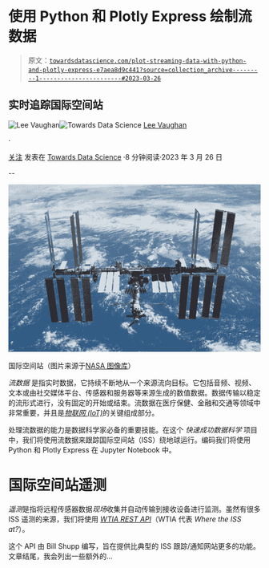 # 使用 Python 和 Plotly Express 绘制流数据

> 原文：[`towardsdatascience.com/plot-streaming-data-with-python-and-plotly-express-e7aea8d9c441?source=collection_archive---------1-----------------------#2023-03-26`](https://towardsdatascience.com/plot-streaming-data-with-python-and-plotly-express-e7aea8d9c441?source=collection_archive---------1-----------------------#2023-03-26)

## 实时追踪国际空间站

[](https://medium.com/@lee_vaughan?source=post_page-----e7aea8d9c441--------------------------------)![Lee Vaughan](https://medium.com/@lee_vaughan?source=post_page-----e7aea8d9c441--------------------------------)[](https://towardsdatascience.com/?source=post_page-----e7aea8d9c441--------------------------------)![Towards Data Science](https://towardsdatascience.com/?source=post_page-----e7aea8d9c441--------------------------------) [Lee Vaughan](https://medium.com/@lee_vaughan?source=post_page-----e7aea8d9c441--------------------------------)

·

[关注](https://medium.com/m/signin?actionUrl=https%3A%2F%2Fmedium.com%2F_%2Fsubscribe%2Fuser%2F5d604015c08b&operation=register&redirect=https%3A%2F%2Ftowardsdatascience.com%2Fplot-streaming-data-with-python-and-plotly-express-e7aea8d9c441&user=Lee+Vaughan&userId=5d604015c08b&source=post_page-5d604015c08b----e7aea8d9c441---------------------post_header-----------) 发表在 [Towards Data Science](https://towardsdatascience.com/?source=post_page-----e7aea8d9c441--------------------------------) ·8 分钟阅读·2023 年 3 月 26 日[](https://medium.com/m/signin?actionUrl=https%3A%2F%2Fmedium.com%2F_%2Fvote%2Ftowards-data-science%2Fe7aea8d9c441&operation=register&redirect=https%3A%2F%2Ftowardsdatascience.com%2Fplot-streaming-data-with-python-and-plotly-express-e7aea8d9c441&user=Lee+Vaughan&userId=5d604015c08b&source=-----e7aea8d9c441---------------------clap_footer-----------)

--

[](https://medium.com/m/signin?actionUrl=https%3A%2F%2Fmedium.com%2F_%2Fbookmark%2Fp%2Fe7aea8d9c441&operation=register&redirect=https%3A%2F%2Ftowardsdatascience.com%2Fplot-streaming-data-with-python-and-plotly-express-e7aea8d9c441&source=-----e7aea8d9c441---------------------bookmark_footer-----------)![](img/962b0ecd54ae50e1fb81942915e0c069.png)

国际空间站（图片来源于[NASA 图像库](https://images.nasa.gov/)）

*流数据* 是指实时数据，它持续不断地从一个来源流向目标。它包括音频、视频、文本或由社交媒体平台、传感器和服务器等来源生成的数值数据。数据传输以稳定的流形式进行，没有固定的开始或结束。流数据在医疗保健、金融和交通等领域中非常重要，并且是[*物联网 (IoT)*](https://www.networkworld.com/article/3207535/what-is-iot-the-internet-of-things-explained.html)的关键组成部分。

处理流数据的能力是数据科学家必备的重要技能。在这个 *快速成功数据科学* 项目中，我们将使用流数据来跟踪国际空间站（ISS）绕地球运行。编码我们将使用 Python 和 Plotly Express 在 Jupyter Notebook 中。

# 国际空间站遥测

*遥测*是指将远程传感器数据*现场*收集并自动传输到接收设备进行监测。虽然有很多 ISS 遥测的来源，我们将使用 [*WTIA REST API*](https://wheretheiss.at/w/developer)（WTIA 代表 *Where the ISS at?*）。

这个 API 由 Bill Shupp 编写，旨在提供比典型的 ISS 跟踪/通知网站更多的功能。文章结尾，我会列出一些额外的…
